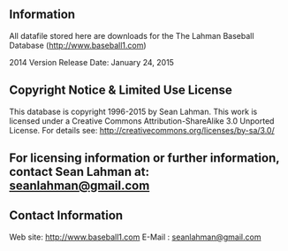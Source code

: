 ## Information
All datafile stored here are downloads for the The Lahman Baseball Database (http://www.baseball1.com)

2014 Version
Release Date: January 24, 2015

## Copyright Notice & Limited Use License

This database is copyright 1996-2015 by Sean Lahman. 
This work is licensed under a Creative Commons Attribution-ShareAlike 3.0 Unported License. For details see: http://creativecommons.org/licenses/by-sa/3.0/

For licensing information or further information, contact Sean Lahman at: seanlahman@gmail.com
----------------------------------------------------------------------
## Contact Information

Web site: http://www.baseball1.com
E-Mail : seanlahman@gmail.com

